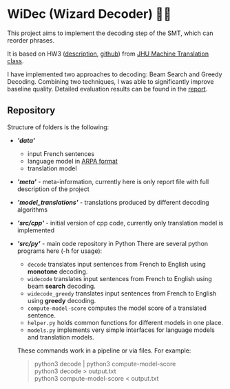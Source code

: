 #  WiDec (Wizard Decoder) :mage_man:

This project aims to implement the decoding step of the SMT, which can reorder phrases.

It is based on HW3 ([description](http://mt-class.org/jhu/hw2.html), [github](https://github.com/xutaima/jhu-mt-hw/tree/master/hw3)) from [JHU Machine Translation class](http://mt-class.org/jhu/).

I have implemented two approaches to decoding: Beam Search and Greedy Decoding. 
Combining two techniques, I was able to significantly improve baseline quality. 
Detailed evaluation results can be found in the [report](meta/report.pdf).

## Repository
Structure of folders is the following:
- ***'data'***
  - input French sentences
  - language model in [ARPA format](https://cmusphinx.github.io/wiki/arpaformat/)
  - translation model
- ***'meta'*** - meta-information, currently here is only report file with full description of the project
- ***'model_translations'*** - translations produced by different decoding algorithms
- ***'src/cpp'*** - initial version of cpp code, currently only translation model is implemented
- ***'src/py'*** - main code repository in Python
  There are several python programs here (-h for usage):
  - `decode` translates input sentences from French to English using **monotone** decoding.
  - `widecode` translates input sentences from French to English using beam **search** decoding.
  - `widecode_greedy` translates input sentences from French to English using **greedy** decoding.
  - `compute-model-score` computes the model score of a translated sentence.
  - `helper.py` holds common functions for different models in one place.
  - `models.py` implements very simple interfaces for language models and translation models.

  These commands work in a pipeline or via files. For example:
    > python3 decode | python3 compute-model-score <br>
    > python3 decode > output.txt <br>
    > python3 compute-model-score < output.txt <br>


